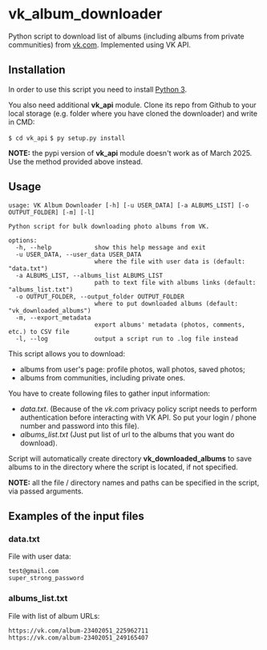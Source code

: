 # vk_album_downloader
Python script to download list of albums (including albums from private communities) from [vk.com](https://www.vk.com). Implemented using VK API.

## Installation ##
In order to use this script you need to install [Python 3](https://www.python.org/downloads/).

You also need additional **vk_api** module. Clone its repo from Github to your local storage (e.g. folder where you have cloned the downloader) and write in CMD:

`$ cd vk_api`
`$ py setup.py install`

**NOTE:** the pypi version of **vk_api** module doesn't work as of March 2025. Use the method provided above instead.

## Usage ##
```
usage: VK Album Downloader [-h] [-u USER_DATA] [-a ALBUMS_LIST] [-o OUTPUT_FOLDER] [-m] [-l]

Python script for bulk downloading photo albums from VK.

options:
  -h, --help            show this help message and exit
  -u USER_DATA, --user_data USER_DATA
                        where the file with user data is (default: "data.txt")
  -a ALBUMS_LIST, --albums_list ALBUMS_LIST
                        path to text file with albums links (default: "albums_list.txt")
  -o OUTPUT_FOLDER, --output_folder OUTPUT_FOLDER
                        where to put downloaded albums (default: "vk_downloaded_albums")
  -m, --export_metadata
                        export albums' metadata (photos, comments, etc.) to CSV file
  -l, --log             output a script run to .log file instead
```

This script allows you to download:
* albums from user's page: profile photos, wall photos, saved photos;
* albums from communities, including private ones.

You have to create following files to gather input information:
* *data.txt*. (Because of the *vk.com* privacy policy script needs to perform authentication before interacting with VK API. So put your login / phone number and password into this file).
* *albums_list.txt* (Just put list of url to the albums that you want do download).

Script will automatically create directory **vk_downloaded_albums** to save albums to in the directory where the script is located, if not specified.

**NOTE:** all the file / directory names and paths can be specified in the script, via passed arguments.

## Examples of the input files ##
### data.txt ###
File with user data:

```
test@gmail.com
super_strong_password
```

### albums_list.txt ###
File with list of album URLs:

```
https://vk.com/album-23402051_225962711
https://vk.com/album-23402051_249165407
```
